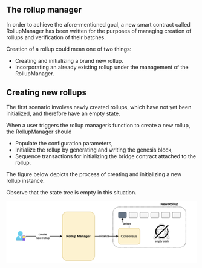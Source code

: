 
## The rollup manager

In order to achieve the afore-mentioned goal, a new smart contract called  RollupManager  has been written for the purposes of managing creation of rollups and verification of their batches.

Creation of a rollup could mean one of two things:

-   Creating and initializing a brand new rollup.
-   Incorporating an already existing rollup under the management of the  RollupManager.

## Creating new rollups

The first scenario involves newly created rollups, which have not yet been initialized, and therefore have an empty state.

When a user triggers the rollup manager’s function to create a new rollup, the  RollupManager  should

-   Populate the configuration parameters,
-   Initialize the rollup by generating and writing the genesis block,
-   Sequence transactions for initializing the bridge contract attached to the rollup.

The figure below depicts the process of creating and initializing a new rollup instance.

Observe that the state tree is empty in this situation.


![alt text](image-3.png)
